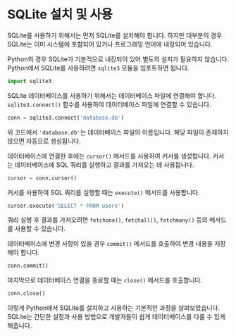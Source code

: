 # SQLite 설치 및 사용

SQLite를 사용하기 위해서는 먼저 SQLite를 설치해야 합니다. 하지만 대부분의 경우 SQLite는 이미 시스템에 포함되어 있거나 프로그래밍 언어에 내장되어 있습니다.

Python의 경우 SQLite가 기본적으로 내장되어 있어 별도의 설치가 필요하지 않습니다. Python에서 SQLite를 사용하려면 `sqlite3` 모듈을 임포트하면 됩니다.

```python
import sqlite3
```

SQLite 데이터베이스를 사용하기 위해서는 데이터베이스 파일에 연결해야 합니다. `sqlite3.connect()` 함수를 사용하여 데이터베이스 파일에 연결할 수 있습니다.

```python
conn = sqlite3.connect('database.db')
```

위 코드에서 `'database.db'`는 데이터베이스 파일의 이름입니다. 해당 파일이 존재하지 않으면 자동으로 생성됩니다.

데이터베이스에 연결한 후에는 `cursor()` 메서드를 사용하여 커서를 생성합니다. 커서는 데이터베이스에 SQL 쿼리를 실행하고 결과를 가져오는 데 사용됩니다.

```python
cursor = conn.cursor()
```

커서를 사용하여 SQL 쿼리를 실행할 때는 `execute()` 메서드를 사용합니다.

```python
cursor.execute('SELECT * FROM users')
```

쿼리 실행 후 결과를 가져오려면 `fetchone()`, `fetchall()`, `fetchmany()` 등의 메서드를 사용할 수 있습니다.

데이터베이스에 변경 사항이 있을 경우 `commit()` 메서드를 호출하여 변경 내용을 저장해야 합니다.

```python
conn.commit()
```

마지막으로 데이터베이스 연결을 종료할 때는 `close()` 메서드를 호출합니다.

```python
conn.close()
```

이렇게 Python에서 SQLite를 설치하고 사용하는 기본적인 과정을 살펴보았습니다. SQLite는 간단한 설정과 사용 방법으로 개발자들이 쉽게 데이터베이스를 다룰 수 있게 해줍니다.